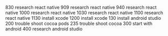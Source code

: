 830 research react native
909 research react native
940 research react native
1000 research react native
1030 research react native
1100 research react native
1130 install xcode
1200 install xcode
130 install android studio
200 trouble shoot cocoa pods
235 trouble shoot cocoa
300 start with android
400 research android studio

